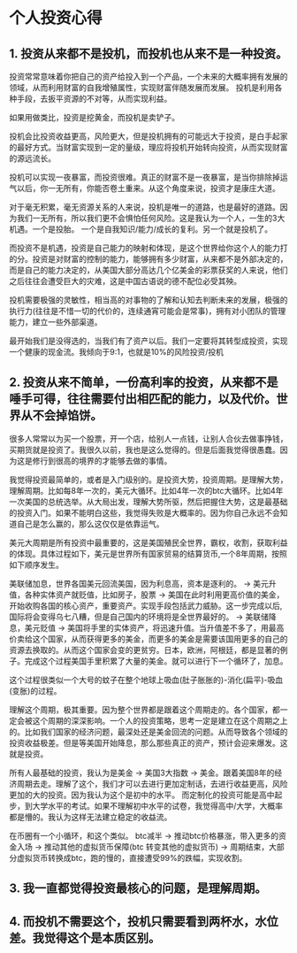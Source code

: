 # 个人投资心得

## 1. 投资从来都不是投机，而投机也从来不是一种投资。
投资常常意味着你把自己的资产给投入到一个产品，一个未来的大概率拥有发展的领域，从而利用财富的自我增殖属性，实现财富伴随发展而发展。
投机是利用各种手段，去扳平资源的不对等，从而实现利益。

如果用做类比，投资是挖黄金，而投机是卖铲子。

投机会比投资收益更高，风险更大，但是投机拥有的可能远大于投资，是白手起家的最好方式。当财富实现到一定的量级，理应将投机开始转向投资，从而实现财富的源远流长。

投机可以实现一夜暴富，而投资很难。真正的财富不是一夜暴富，是当你排除掉运气以后，你一无所有，你能否卷土重来。从这个角度来说，投资才是康庄大道。

对于毫无积累，毫无资源关系的人来说，投机是唯一的道路，也是最好的道路。因为我们一无所有，所以我们更不会惧怕任何风险。这是我认为一个人，一生的3大机遇。一个是投胎。
一个是自我知识/能力/成长的复利。另一个就是投机了。

而投资不是机遇，投资是自己能力的映射和体现，是这个世界给你这个人的能力打的分。投资是对财富的控制的能力，能够拥有多少财富，从来都不是外部决定的，而是自己的能力决定的，从美国大部分高达几个亿美金的彩票获奖的人来说，他们之后往往会遭受巨大的灾难，这是中国古语说的德不配位必受其殃。

投机需要极强的灵敏性，相当高的对事物的了解和认知去判断未来的发展，极强的执行力(往往是不惜一切的代价的，连续通宵可能会是常事)，拥有对小团队的管理能力，建立一些外部渠道。

最开始我们是没得选的，当我们有了资产以后。我们一定要将其转型成投资，实现一个健康的现金流。我倾向于9:1，也就是10%的风险投资/投机

## 2. 投资从来不简单，一份高利率的投资，从来都不是唾手可得，往往需要付出相匹配的能力，以及代价。世界从不会掉馅饼。
很多人常常以为买一个股票，开一个店，给别人一点钱，让别人合伙去做事挣钱，买期货就是投资了。我很久以前，我也是这么觉得的。但是后面我觉得很愚蠢。因为这是修行到很高的境界的才能够去做的事情。

我觉得投资最简单的，或者是入门级别的。是投资大势，投资周期。是理解大势，理解周期。比如每8年一次的，美元大循环。比如4年一次的btc大循环。比如4年一次美国的总统选举。从大局出发，理解大势所驱，然后把握住大势，这是最基础的投资入门。如果不能明白这些，我觉得失败是大概率的。因为你自己永远不会知道自己是怎么赢的，那么这仅仅是依靠运气。

美元大周期是所有投资中最重要的，这是美国殖民全世界，霸权，收割，获取利益的体现。具体过程如下，美元是世界所有国家贸易的结算货币,一个8年周期，按照如下顺序发生。

美联储加息，世界各国美元回流美国，因为利息高，资本是逐利的。 -> 美元升值，各种实体资产就贬值，比如房子，股票 -> 美国在此时利用更高价值的美金，开始收购各国的核心资产，重要资产。实现手段包括武力威胁。这一步完成以后,国际将会变得乌七八糟，但是自己国内的环境将是全世界最好的。 -> 美联储降息，美元贬值 -> 美国将手里的实体资产，将迅速升值。当升值差不多了，用最高价卖给这个国家，从而获得更多的美金，而更多的美金是需要该国用更多的自己的资源去换取的。从而这个国家会变的更贫穷。日本，欧洲，阿根廷，都是显著的例子。完成这个过程美国手里积累了大量的美金。就可以进行下一个循环了，加息。

这个过程很类似一个大号的蚊子在整个地球上吸血(肚子胀胀的)-消化(扁平)-吸血(变胀)的过程。

理解这个周期，极其重要。因为整个世界都是跟着这个周期走的。各个国家，都一定会被这个周期的深深影响。一个人的投资策略，思考一定是建立在这个周期之上的。比如我们国家的经济问题，最深处还是美金回流的问题。从而导致各个领域的投资收益极差。但是等美国开始降息，那么那些真正的资产，预计会迎来爆发。这就是投资。

所有人最基础的投资，我认为是美金 -> 美国3大指数 -> 美金。跟着美国8年的经济周期去走。理解了这个，我们才可以去进行更加定制话，去进行收益更高，风险更加的大的投资。因为我认为这个是初中的水平。 而定制化的投资可能是高中起步，到大学水平的考试。如果不理解初中水平的试卷，我觉得高中/大学，大概率都是懵的。我认为这样无法建立稳定的收益流。

在币圈有一个小循环，和这个类似。 btc减半 -> 推动btc价格暴涨，带入更多的资金入场 -> 推动其他的虚拟货币保障(btc 转变其他的虚拟货币) -> 周期结束，大部分虚拟货币转换成btc，跑的慢的，直接遭受99%的跌幅，实现收割。

## 3. 我一直都觉得投资最核心的问题，是理解周期。

## 4. 而投机不需要这个，投机只需要看到两杯水，水位差。我觉得这个是本质区别。